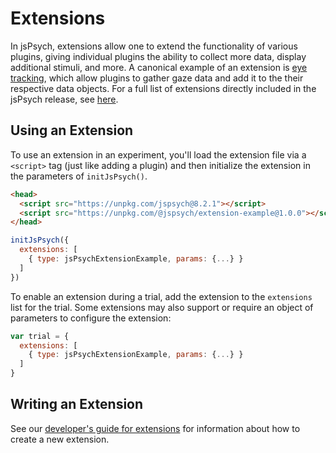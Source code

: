 # Extensions

In jsPsych, extensions allow one to extend the functionality of various plugins, giving individual plugins the ability to collect more data, display additional stimuli, and more. A canonical example of an extension is [eye tracking](../extensions/webgazer.md), which allow plugins to gather gaze data and add it to the their respective data objects. For a full list of extensions directly included in the jsPsych release, see [here](../extensions/list-of-extensions.md).

## Using an Extension

To use an extension in an experiment, you'll load the extension file via a `<script>` tag (just like adding a plugin) and then initialize the extension in the parameters of `initJsPsych()`.

```html
<head>
  <script src="https://unpkg.com/jspsych@8.2.1"></script>
  <script src="https://unpkg.com/@jspsych/extension-example@1.0.0"></script>
</head>
```

```js
initJsPsych({
  extensions: [
    { type: jsPsychExtensionExample, params: {...} }
  ]
})
```

To enable an extension during a trial, add the extension to the `extensions` list for the trial. Some extensions may also support or require an object of parameters to configure the extension:

```js
var trial = {
  extensions: [
    { type: jsPsychExtensionExample, params: {...} }
  ]
}
```

## Writing an Extension

See our [developer's guide for extensions](../developers/extension-development.md) for information about how to create a new extension.